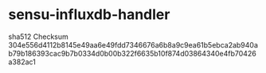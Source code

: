 # sensu-influxdb-handler

sha512 Checksum
304e556d4112b8145e49aa6e49fdd7346676a6b8a9c9ea61b5ebca2ab940ab79b186393cac9b7b0334d0b00b322f6635b10f874d03864340e4fb70426a382ac1
